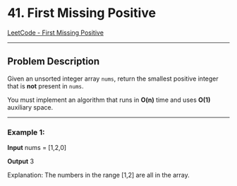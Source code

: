 # 41. First Missing Positive

[LeetCode - First Missing Positive](https://leetcode.com/problems/first-missing-positive/)

---

## Problem Description

Given an unsorted integer array `nums`, return the smallest positive integer that is **not** present in `nums`.

You must implement an algorithm that runs in **O(n)** time and uses **O(1)** auxiliary space.

---

### Example 1:
**Input**
nums = [1,2,0]

**Output**
3

Explanation: The numbers in the range [1,2] are all in the array.